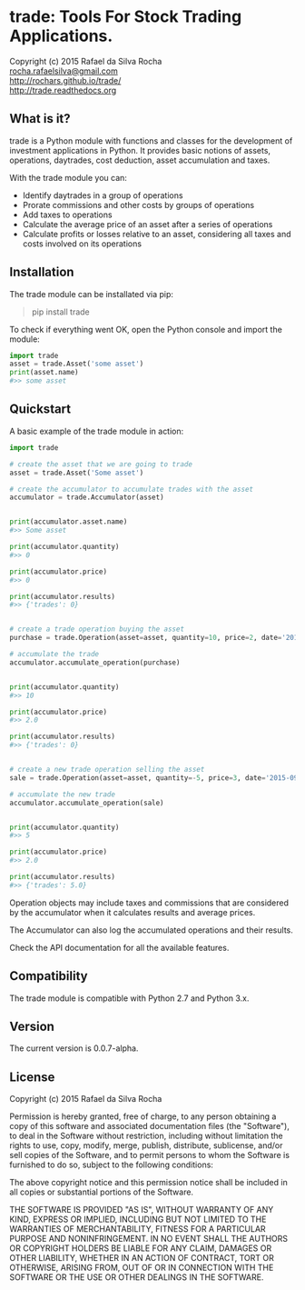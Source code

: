 # trade: Tools For Stock Trading Applications.
Copyright (c) 2015 Rafael da Silva Rocha  
rocha.rafaelsilva@gmail.com  
http://rochars.github.io/trade/  
http://trade.readthedocs.org  


## What is it?
trade is a Python module with functions and classes for the development
of investment applications in Python. It provides basic notions of assets,
operations, daytrades, cost deduction, asset accumulation and taxes.

With the trade module you can:

* Identify daytrades in a group of operations
* Prorate commissions and other costs by groups of operations  
* Add taxes to operations
* Calculate the average price of an asset after a series of operations
* Calculate profits or losses relative to an asset, considering all taxes and costs involved on its operations


## Installation
The trade module can be installated via pip:

> pip install trade

To check if everything went OK, open the Python console and import the module:

```python
import trade
asset = trade.Asset('some asset')
print(asset.name)
#>> some asset
```


## Quickstart
A basic example of the trade module in action:

```python
import trade

# create the asset that we are going to trade
asset = trade.Asset('Some asset')

# create the accumulator to accumulate trades with the asset
accumulator = trade.Accumulator(asset)


print(accumulator.asset.name)
#>> Some asset

print(accumulator.quantity)
#>> 0

print(accumulator.price)
#>> 0

print(accumulator.results)
#>> {'trades': 0}


# create a trade operation buying the asset
purchase = trade.Operation(asset=asset, quantity=10, price=2, date='2015-09-22')

# accumulate the trade
accumulator.accumulate_operation(purchase)


print(accumulator.quantity)
#>> 10

print(accumulator.price)
#>> 2.0

print(accumulator.results)
#>> {'trades': 0}


# create a new trade operation selling the asset
sale = trade.Operation(asset=asset, quantity=-5, price=3, date='2015-09-23')

# accumulate the new trade
accumulator.accumulate_operation(sale)


print(accumulator.quantity)
#>> 5

print(accumulator.price)
#>> 2.0

print(accumulator.results)
#>> {'trades': 5.0}
```

Operation objects may include taxes and commissions that are considered by the
accumulator when it calculates results and average prices.

The Accumulator can also log the accumulated operations and their results.

Check the API documentation for all the available features.


## Compatibility
The trade module is compatible with Python 2.7 and Python 3.x.


## Version
The current version is 0.0.7-alpha.


## License
Copyright (c) 2015 Rafael da Silva Rocha

Permission is hereby granted, free of charge, to any person obtaining a copy
of this software and associated documentation files (the "Software"), to deal
in the Software without restriction, including without limitation the rights
to use, copy, modify, merge, publish, distribute, sublicense, and/or sell
copies of the Software, and to permit persons to whom the Software is
furnished to do so, subject to the following conditions:

The above copyright notice and this permission notice shall be included in
all copies or substantial portions of the Software.

THE SOFTWARE IS PROVIDED "AS IS", WITHOUT WARRANTY OF ANY KIND, EXPRESS OR
IMPLIED, INCLUDING BUT NOT LIMITED TO THE WARRANTIES OF MERCHANTABILITY,
FITNESS FOR A PARTICULAR PURPOSE AND NONINFRINGEMENT. IN NO EVENT SHALL THE
AUTHORS OR COPYRIGHT HOLDERS BE LIABLE FOR ANY CLAIM, DAMAGES OR OTHER
LIABILITY, WHETHER IN AN ACTION OF CONTRACT, TORT OR OTHERWISE, ARISING FROM,
OUT OF OR IN CONNECTION WITH THE SOFTWARE OR THE USE OR OTHER DEALINGS IN
THE SOFTWARE.
